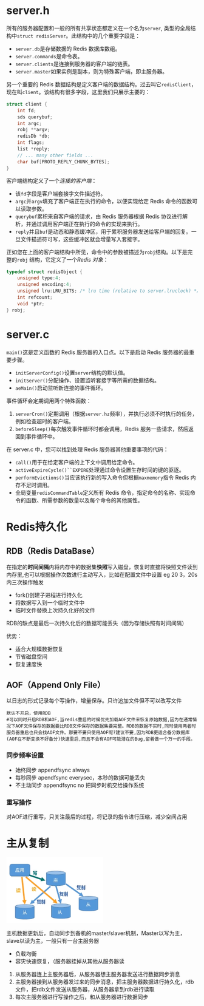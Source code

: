 # server.h

所有的服务器配置和一般的所有共享状态都定义在一个名为`server`, 类型的全局结构中`struct redisServer`。此结构中的几个重要字段是：

- `server.db`是存储数据的 Redis 数据库数组。
- `server.commands`是命令表。
- `server.clients`是连接到服务器的客户端的链表。
- `server.master`如果实例是副本，则为特殊客户端，即主服务器。

另一个重要的 Redis 数据结构是定义客户端的数据结构。过去叫它`redisClient`，现在叫`client`。该结构有很多字段，这里我们只展示主要的：

```c
struct client {
    int fd;
    sds querybuf;
    int argc;
    robj **argv;
    redisDb *db;
    int flags;
    list *reply;
    // ... many other fields ...
    char buf[PROTO_REPLY_CHUNK_BYTES];
}
```

客户端结构定义了一个*连接的客户端*：

- 该`fd`字段是客户端套接字文件描述符。
- `argc`并`argv`填充了客户端正在执行的命令，以便实现给定 Redis 命令的函数可以读取参数。
- `querybuf`累积来自客户端的请求，由 Redis 服务器根据 Redis 协议进行解析，并通过调用客户端正在执行的命令的实现来执行。
- `reply`并且`buf`是动态和静态缓冲区，用于累积服务器发送给客户端的回复。一旦文件描述符可写，这些缓冲区就会增量写入套接字。

正如您在上面的客户端结构中所见，命令中的参数被描述为`robj`结构。以下是完整的`robj` 结构，它定义了一个*Redis 对象*：

```c
typedef struct redisObject {
    unsigned type:4;
    unsigned encoding:4;
    unsigned lru:LRU_BITS; /* lru time (relative to server.lruclock) */
    int refcount;
    void *ptr;
} robj;
```

# server.c

`main()`这是定义函数的 Redis 服务器的入口点。以下是启动 Redis 服务器的最重要步骤。

- `initServerConfig()`设置`server`结构的默认值。
- `initServer()`分配操作、设置监听套接字等所需的数据结构。
- `aeMain()`启动监听新连接的事件循环。

事件循环会定期调用两个特殊函数：

1. `serverCron()`定期调用（根据`server.hz`频率），并执行必须不时执行的任务，例如检查超时的客户端。
2. `beforeSleep()`每次触发事件循环时都会调用，Redis 服务一些请求，然后返回到事件循环中。

在 server.c 中，您可以找到处理 Redis 服务器其他重要事项的代码：

- `call()`用于在给定客户端的上下文中调用给定命令。
- `activeExpireCycle()``EXPIRE`处理通过命令设置生存时间的键的驱逐。
- `performEvictions()`当应该执行新的写入命令但根据`maxmemory`指令 Redis 内存不足时调用。
- 全局变量`redisCommandTable`定义所有 Redis 命令，指定命令的名称、实现命令的函数、所需参数的数量以及每个命令的其他属性。



# Redis持久化

## RDB（Redis DataBase）

在指定的**时间间隔**内将内存中的数据集**快照**写入磁盘，恢复时直接将快照文件读到内存里,也可以根据操作次数进行主动写入，比如在配置文件中设置 eg 20 3，20s内三次操作触发

- fork()创建子进程进行持久化
- 将数据写入到一个临时文件中
- 临时文件替换上次持久化好的文件

RDB的缺点是最后一次持久化后的数据可能丢失（因为存储快照有时间间隔）

优势：

- 适合大规模数据恢复
- 节省磁盘空间
- 恢复速度快

## AOF（Append Only File）

以日志的形式记录每个写操作，增量保存。只许追加文件但不可以改写文件

```
默认不开启，使用RDB
#可以同时开启RDB和AOF,当redis重启的时候优先加载AOF文件来恢复原始数据,因为在通常情况下AOF文件保存的数据要比RDB文件保存的数据集要完整。RDB的数据不实时,同时使用两者时服务器重启也只会找AOF文件。那要不要只使用AOF呢?建议不要,因为RDB更适合备分数据库(AOF在不断变换不好备分)快速重启,而且不会有AOF可能潜在的Bug,留着做一个万一的手段。
```

### 同步频率设置

- 始终同步 appendfsync always
- 每秒同步 apendfsync everysec，本秒的数据可能丢失
- 不主动同步 appendfsync no 把同步时机交给操作系统

### 重写操作

对AOF进行重写，只关注最后的过程，将记录的指令进行压缩，减少空间占用



# 主从复制

![image-20220501204124933](.\img\image-20220501204009347.png)

主机数据更新后，自动同步到备机的master/slaver机制，Master以写为主，slave以读为主，一般只有一台主服务器

- 负载均衡
- 容灾快速恢复，（服务器挂掉从其他从服务器读



1. 从服务器连上主服务器后，从服务器想主服务器发送进行数据同步消息
2. 主服务器接到从服务器发过来的同步消息，把主服务器数据进行持久化，rdb文件，把rdb文件发送从服务器，从服务器拿到rdb进行读取
3. 每次主服务器进行写操作之后，和从服务器进行数据同步
